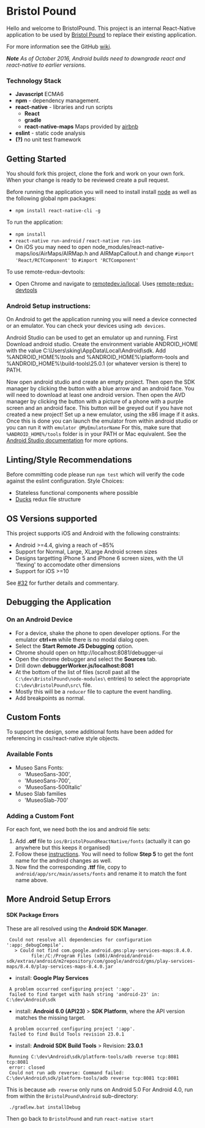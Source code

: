 # Bristol Pound
Hello and welcome to BristolPound. This project is an internal React-Native application to be used by [Bristol Pound](http://bristolpound.org/) to replace their existing application.

For more information see the GitHub [wiki](https://github.com/ScottLogic/BristolPound/wiki).

___Note___
_As of October 2016, Android builds need to downgrade react and react-native to earlier versions._

### Technology Stack ###
* __Javascript__ ECMA6
* __npm__ - dependency management.
* __react-native__ - libraries and run scripts
  * __React__
  * __gradle__
  * __react-native-maps__ Maps provided by [airbnb](https://github.com/airbnb/react-native-maps)
* __eslint__ - static code analysis
* __(?)__ no unit test framework

## Getting Started
You should fork this project, clone the fork and work on your own fork. When your change is ready to be reviewed create a pull request.

Before running the application you will need to install install [node](https://nodejs.org/en/download/) as well as the following global npm packages:
* `npm install react-native-cli -g`

To run the application:
* `npm install`
* `react-native run-android` / `react-native run-ios`
* On iOS you may need to open node_modules/react-native-maps/ios/AirMaps/AIRMap.h and AIRMapCallout.h and change `#import 'React/RCTComponent'` to `#import 'RCTComponent'`

To use remote-redux-devtools:
* Open Chrome and navigate to [remotedev.io/local](remotedev.io/local). Uses [remote-redux-devtools](https://github.com/zalmoxisus/remote-redux-devtools)

### Android Setup instructions:
On Android to get the application running you will need a device connected or an emulator. You can check your devices using `adb devices`.

Android Studio can be used to get an emulator up and running. First Download android studio.
Create the environment variable ANDROID_HOME with the value C:\Users\sking\AppData\Local\Android\sdk. Add %ANDROID_HOME%\tools and %ANDROID_HOME%\platform-tools and %ANDROID_HOME%\build-tools\25.0.1 (or whatever version is there) to PATH.

Now open android studio and create an empty project. Then open the SDK manager by clicking the button with a blue arrow and an android face. You will need to download at least one android version. Then open the AVD manager by clicking the button with a picture of a phone with a purple screen and an android face. This button will be greyed out if you have not created a new project! Set up a new emulator, using the x86 image if it asks. Once this is done you can launch the emulator from within android studio or you can run it with
`emulator @MyEmulatorName`
For this, make sure that `%ANDROID_HOME%/tools` folder is in your PATH or Mac equivalent.
See the  [Android Studio documentation](https://developer.android.com/studio/run/emulator-commandline.html) for more options.

## Linting/Style Recommendations
Before committing code please run `npm test` which will verify the code against the eslint configuration.
Style Choices:
* Stateless functional components where possible
* [Ducks](https://github.com/erikras/ducks-modular-redux) redux file structure

## OS Versions supported

This project supports iOS and Android with the following constraints:

 * Android >=4.4, giving a reach of ~85%
 * Support for Normal, Large, XLarge Android screen sizes
 * Designs targetting iPhone 5 and iPhone 6 screen sizes, with the UI 'flexing' to accomodate other dimensions
 * Support for iOS >=10

See [#32]([https://github.com/ScottLogic/BristolPound/issues/32) for further details and commentary.

## Debugging the Application
### On an Android Device
* For a device, shake the phone to open developer options. For the emulator __ctrl+m__ while there is no modal dialog open.
* Select the __Start Remote JS Debugging__ option.
* Chrome should open on http://localhost:8081/debugger-ui
* Open the chrome debugger and select the __Sources__ tab.
* Drill down __debuggerWorker.js/localhost:8081__
* At the bottom of the list of files (scroll past all the `C:\dev\BristolPound\node-modules\` entries) to select the appropriate `C:\dev\BristolPound\src\` file.
* Mostly this will be a `reducer` file to capture the event handling.
* Add breakpoints as normal.

## Custom Fonts
To support the design, some additional fonts have been added for referencing in css/react-native style objects.
### Available Fonts ###
* Museo Sans Fonts:
  * 'MuseoSans-300',
  * 'MuseoSans-700',
  * 'MuseoSans-500Italic'
* Museo Slab families
  * 'MuseoSlab-700'

### Adding a Custom Font
For each font, we need both the ios and android file sets:
1. Add __.otf__ file to `ios/BristolPoundReactNative/fonts` (actually it can go anywhere but this keeps it organised)
2. Follow these [instructions](https://medium.com/@dabit3/adding-custom-fonts-to-react-native-b266b41bff7f#.as4yo4odg).
You will need to follow __Step 5__ to get the font name for the android changes as well.
3. Now find the corresponding __.ttf__ file, copy to `android/app/src/main/assets/fonts` and rename it to match the font name above.

## More Android Setup Errors
#### SDK Package Errors ####
These are all resolved using the __Android SDK Manager__.
```
 Could not resolve all dependencies for configuration ':app:_debugCompile'.
   > Could not find com.google.android.gms:play-services-maps:8.4.0.
         file:/C:/Program Files (x86)/Android/android-sdk/extras/android/m2repository/com/google/android/gms/play-services-maps/8.4.0/play-services-maps-8.4.0.jar
```
* install: __Google Play Services__
```
 A problem occurred configuring project ':app'.
 failed to find target with hash string 'android-23' in: C:\dev\Android\sdk
```
* install: __Android 6.0 (API23)__ > __SDK Platform__, where the API version matches the missing target.
```
 A problem occurred configuring project ':app'.
 failed to find Build Tools revision 23.0.1
```
* install: __Android SDK Build Tools__ >  Revision: __23.0.1__
```
 Running C:\dev\Android\sdk/platform-tools/adb reverse tcp:8081 tcp:8081
 error: closed
 Could not run adb reverse: Command failed: C:\dev\Android\sdk/platform-tools/adb reverse tcp:8081 tcp:8081
```
This is because `adb reverse` only runs on Android 5.0
For Android 4.0, run from within the `BristolPound\Android` sub-directory:
```
 ./gradlew.bat installDebug
```  
Then go back to `BristolPound` and run `react-native start`
